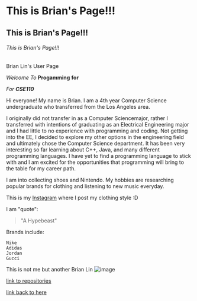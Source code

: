 # This is Brian's Page!!!
## This is Brian's Page!!!
###### This is Brian's Page!!!

Brian Lin's User Page

*Welcome*
_To_
**Progamming**
__for__

_For **CSE110**_

Hi everyone!
My name is Brian. I am a 4th year Computer Science undergraduate who transferred from the Los Angeles area.

I originally did not transfer in as a Computer Sciencemajor, rather I transferred with intentions of graduating as an Electrical Engineering major and I had little to no experience with programming and coding. Not getting into the EE, I decided to explore my other options in the engineering field and ultimately chose the Computer Science department. It has been very interesting so far learning about C++, Java, and many different programming languages. I have yet to find a programming language to stick with and I am excited for the opportunities that programming will bring to the table for my career path.

I am into collecting shoes and Nintendo. My hobbies are researching popular brands for clothing and listening to new music everyday. 

This is my [Instagram](https://www.instagram.com/lin_ister/) where I post my clothing style :D


I am "quote": 

> "A Hypebeast"

Brands include:
```
Nike
Adidas
Jordan
Gucci
```
This is not me but another Brian Lin
![image](https://media-exp1.licdn.com/dms/image/C4D03AQEE_PK7rk-DKA/profile-displayphoto-shrink_800_800/0/1571175280023?e=1615420800&v=beta&t=RmC1xBIad3oj2xjobBVb11NQjTrK_JAPEhclHJjeJWo)

[link to repositories](https://github.com/lin-ister/lin-ister.github.io.git)

[link back to here](./README.md)
